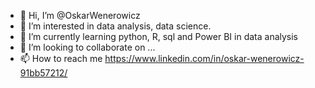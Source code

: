- 👋 Hi, I’m @OskarWenerowicz
- 👀 I’m interested in data analysis, data science.
- 🌱 I’m currently learning python, R, sql and Power BI in data analysis
- 💞️ I’m looking to collaborate on ...
- 📫 How to reach me https://www.linkedin.com/in/oskar-wenerowicz-91bb57212/

<!---
OskarWenerowicz/OskarWenerowicz is a ✨ special ✨ repository because its `README.md` (this file) appears on your GitHub profile.
You can click the Preview link to take a look at your changes.
--->
